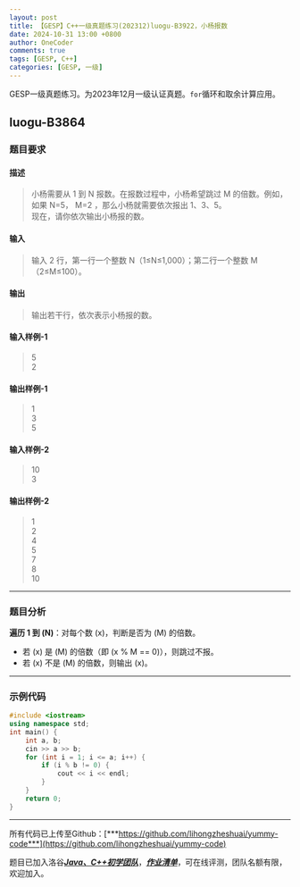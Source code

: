 ```yaml
---
layout: post
title: 【GESP】C++一级真题练习(202312)luogu-B3922，小杨报数
date: 2024-10-31 13:00 +0800
author: OneCoder
comments: true
tags: [GESP, C++]
categories: [GESP, 一级]
---
```

GESP一级真题练习。为2023年12月一级认证真题。`for`循环和取余计算应用。

<!--more-->

## luogu-B3864

### 题目要求

#### 描述

>小杨需要从 1 到 N 报数。在报数过程中，小杨希望跳过 M 的倍数。例如，如果 N=5， M=2 ，那么小杨就需要依次报出 1、3、5。  
>现在，请你依次输出小杨报的数。

#### 输入

>输入 2 行，第一行一个整数 N（1≤N≤1,000）；第二行一个整数 M（2≤M≤100）。

#### 输出

>输出若干行，依次表示小杨报的数。

#### 输入样例-1

>5  
>2

#### 输出样例-1

>1  
>3  
>5

#### 输入样例-2

>10  
>3  

#### 输出样例-2

>1  
>2  
>4  
>5  
>7  
>8  
>10
---

### 题目分析

**遍历 1 到 \(N\)**：对每个数 \(x\)，判断是否为 \(M\) 的倍数。

- 若 \(x\) 是 \(M\) 的倍数（即 \(x % M == 0\)），则跳过不报。
- 若 \(x\) 不是 \(M\) 的倍数，则输出 \(x\)。

---

### 示例代码

```cpp
#include <iostream>
using namespace std;
int main() {
    int a, b;
    cin >> a >> b;
    for (int i = 1; i <= a; i++) {
        if (i % b != 0) {
            cout << i << endl;
        }
    }
    return 0;
}
```

---

所有代码已上传至Github：[***https://github.com/lihongzheshuai/yummy-code***](https://github.com/lihongzheshuai/yummy-code)

题目已加入洛谷[***Java、C++初学团队***](https://www.luogu.com.cn/team/92228)，[***作业清单***](https://www.luogu.com.cn/team/92228#homework)，可在线评测，团队名额有限，欢迎加入。
